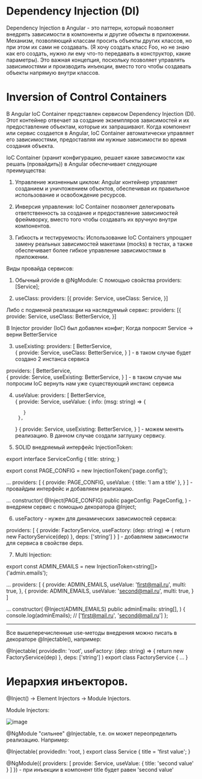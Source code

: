 # Dependency Injection (DI) 
Dependency Injection в Angular - это паттерн, который позволяет внедрять зависимости в компоненты и другие объекты в приложении. Механизм, позволяющий классам просить объекты других классов, но при этом их сами не создавать. (Я хочу создать класс Foo, но не знаю как его создать, нужно ли ему что-то передавать в конструктор, какие параметры). Это важная концепция, поскольку позволяет управлять зависимостями и производить инъекции, вместо того чтобы создавать объекты напрямую внутри классов.

# Inversion of Control Containers 
В Angular IoC Container представлен сервисом Dependency Injection (DI). Этот контейнер отвечает за создание экземпляров зависимостей и их предоставление объектам, которые их запрашивают. Когда компонент или сервис создается в Angular, IoC Container автоматически управляет его зависимостями, предоставляя им нужные зависимости во время создания объекта.

IoC Container (хранит конфигурацию, решает какие зависимости как решать (провайдить)) в Angular обеспечивает следующие преимущества:

1. Управление жизненным циклом: Angular контейнер управляет созданием и уничтожением объектов, обеспечивая их правильное использование и освобождение ресурсов.

2. Инверсия управления: IoC Container позволяет делегировать ответственность за создание и предоставление зависимостей фреймворку, вместо того чтобы создавать их вручную внутри компонентов.

3. Гибкость и тестируемость: Использование IoC Containers упрощает замену реальных зависимостей макетами (mocks) в тестах, а также обеспечивает более гибкое управление зависимостями в приложении.

Виды провайда сервисов:
1. Обычный provide в @NgModule:
  С помощью свойства providers: [Service];

2. useClass:
  providers: [{
    provide: Service,
    useClass: Service,
  }]

  Либо с подменой реализации на наследуемый сервис:
  providers: [{
    provide: Service,
    useClass: BetterService,
  }]

В Injector provider (IoC) был добавлен конфиг;
Когда попросят Service -> верни BetterService

3. useExisting:
  providers: [
    BetterService,  
    {
      provide: Service,
      useClass: BetterService,
    }
  ] - в таком случае будет создано 2 инстанса сервиса

  providers: [
    BetterService,  
    {
      provide: Service,
      useExisting: BetterService,
    }
  ] - в таком случае мы попросим IoC вернуть нам уже существующий инстанс сервиса

4. useValue:
  providers: [
      BetterService,  
      {
        provide: Service,
        useValue: {
          info: (msg: string) => {

          }
        },
      }
      {
        provide: Service,
        useExisting: BetterService,
      }
  ] - можем менять реализацию. В данном случае создали заглушку сервису.

5. SOLID внедряемый интерфейс InjectionToken:

  export interface ServiceConfig {
    title: string;
  }

  export const PAGE_CONFIG = new InjectionToken<PageConfig>('page.config');

  ...
  providers: [ 
    {
      provide: PAGE_CONFIG,
      useValue: {
        title: 'I am a title'
      },
    }
  ] - провайдим интерфейс и добавляем реализацию.


  ...
  constructor(
    @Inject(PAGE_CONFIG) public pageConfig: PageConfig, 
  ) - внедряем сервис с помощью декоратора @Inject;

6. useFactory - нужен для динамических зависимостей сервиса:

  providers: [ 
    {
      provide: FactoryService,
      useFactory: (dep: string) => {
        return new FactoryService(dep)
      },
      deps: ['string']
    }
  ] - добавляем зависимости для сервиса в свойстве deps.

7. Multi Injection:

  export const ADMIN_EMAILS = new InjectionToken<string[]>('admin.emails');

  ...
  providers: [ 
    {
      provide: ADMIN_EMAILS,
      useValue: 'first@mail.ru',
      multi: true,
    },
    {
      provide: ADMIN_EMAILS,
      useValue: 'second@mail.ru',
      multi: true,
    }
  ]

  ...
  constructor(
    @Inject(ADMIN_EMAILS) public adminEmails: string[], 
  ) {
    console.log(adminEmails); // ['first@mail.ru', 'second@mail.ru']
  };



----------------------------------------------------------

Все вышеперечисленные use-методы внедрения можно писать в декораторе @Injectable(), например:

@Injectable(
  providedIn: 'root',
  useFactory: (dep: string) => {
    return new FactoryService(dep)
  },
  deps: ['string']
)
export class FactoryService {
  ...
}


# Иерархия инъекторов.

@Inject() -> Element Injectors -> Module Injectors.

Module Injectors:

![image](https://github.com/an-helper/DI/assets/152205791/6f334dcb-9832-4a21-b2ae-38d1e5709d21)

@NgModule "сильнее" @Injectable, т.е. он может переопределить реализацию.
Например:

@Injectable(
  providedIn: 'root,
)
export class Service {
  title = 'first value';
}


@NgModule({
  providers: [
    provide: Service,
    useValue: {
      title: 'second value'
    }
  ]
}) - при инъекции в компонент title будет равен 'second value'


